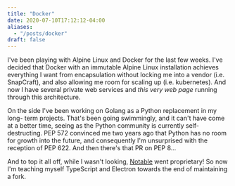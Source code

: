 ```yaml
---
title: "Docker"
date: 2020-07-10T17:12:12-04:00
aliases:
  - "/posts/docker"
draft: false
---
```


I've been playing with Alpine Linux and Docker for the last few weeks. I've
decided that Docker with an immutable Alpine Linux installation achieves
everything I want from encapsulation without locking me into a vendor (i.e.
SnapCraft), and also allowing me room for scaling up (i.e. kubernetes). And
now I have several private web services and *this very web page* running
through this architecture.

On the side I've been working on Golang as a Python replacement in my long-
term projects. That's been going swimmingly, and it can't have come at a better
time, seeing as the Python community is currently self-destructing. PEP 572
convinced me two years ago that Python has no room for growth into the future,
and consequently I'm unsurprised with the reception of PEP 622. And then
there's that PR on PEP 8...

And to top it all off, while I wasn't looking,
[Notable](https://github.com/notable/notable) went proprietary! So now I'm
teaching myself TypeScript and Electron towards the end of maintaining a
fork.

